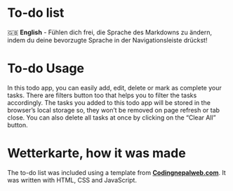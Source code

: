 # To-do list

🇬🇧 **English** - Fühlen dich frei, die Sprache des Markdowns zu ändern, indem du deine bevorzugte Sprache in der Navigationsleiste drückst!

# To-do Usage

In this todo app, you can easily add, edit, delete or mark as complete your tasks. There are filters button too that helps you to filter the tasks accordingly. The tasks you added to this todo app will be stored in the browser’s local storage so, they won’t be removed on page refresh or tab close. You can also delete all tasks at once by clicking on the “Clear All” button.

# Wetterkarte, how it was made

The to-do list was included using a template from [**Codingnepalweb.com**](https://Codingnepalweb.com). It was written with HTML, CSS and JavaScript.
